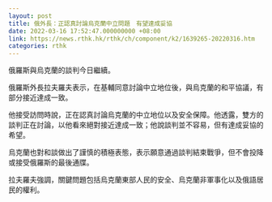 ```yaml
---
layout: post
title: 俄外長：正認真討論烏克蘭中立問題　有望達成妥協
date: 2022-03-16 17:52:47.000000000 +08:00
link: https://news.rthk.hk/rthk/ch/component/k2/1639265-20220316.htm
categories: rthk
---
```


俄羅斯與烏克蘭的談判今日繼續。

俄羅斯外長拉夫羅夫表示，在基輔同意討論中立地位後，與烏克蘭的和平協議，有部分接近達成一致。

他接受訪問時說，正在認真討論烏克蘭的中立地位以及安全保障。他透露，雙方的談判正在討論，以他看來絕對接近達成一致；他說談判並不容易，但有達成妥協的希望。

烏克蘭也對和談做出了謹慎的積極表態，表示願意通過談判結束戰爭，但不會投降或接受俄羅斯的最後通牒。

拉夫羅夫強調，關鍵問題包括烏克蘭東部人民的安全、烏克蘭非軍事化以及俄語居民的權利。
